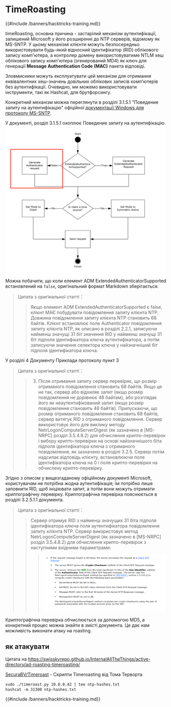 # TimeRoasting

{{#include /banners/hacktricks-training.md}}

timeRoasting, основна причина - застарілий механізм аутентифікації, залишений Microsoft у його розширенні до NTP серверів, відомому як MS-SNTP. У цьому механізмі клієнти можуть безпосередньо використовувати будь-який відносний ідентифікатор (RID) облікового запису комп'ютера, а контролер домену використовуватиме NTLM хеш облікового запису комп'ютера (згенерований MD4) як ключ для генерації **Message Authentication Code (MAC)** пакета відповіді.

Зловмисники можуть експлуатувати цей механізм для отримання еквівалентних хеш-значень довільних облікових записів комп'ютерів без аутентифікації. Очевидно, ми можемо використовувати інструменти, такі як Hashcat, для брутфорсингу.

Конкретний механізм можна переглянути в розділі 3.1.5.1 "Поведение запиту на аутентифікацію" офіційної [документації Windows для протоколу MS-SNTP](https://winprotocoldoc.z19.web.core.windows.net/MS-SNTP/%5bMS-SNTP%5d.pdf).

У документі, розділ 3.1.5.1 охоплює Поведение запиту на аутентифікацію.
![](../../images/Pasted%20image%2020250709114508.png)
Можна побачити, що коли елемент ADM ExtendedAuthenticatorSupported встановлений на `false`, оригінальний формат Markdown зберігається.

>Цитата з оригінальної статті：
>>Якщо елемент ADM ExtendedAuthenticatorSupported є false, клієнт МАЄ побудувати повідомлення запиту клієнта NTP. Довжина повідомлення запиту клієнта NTP становить 68 байтів. Клієнт встановлює поле Authenticator повідомлення запиту клієнта NTP, як описано в розділі 2.2.1, записуючи найменш значущі 31 біт значення RID у найменш значущі 31 біт підполя ідентифікатора ключа аутентифікатора, а потім записуючи значення селектора ключа у найзначніший біт підполя ідентифікатора ключа.

У розділі 4 Документу Приклади протоколу пункт 3

>Цитата з оригінальної статті：
>>3. Після отримання запиту сервер перевіряє, що розмір отриманого повідомлення становить 68 байтів. Якщо це не так, сервер або відхиляє запит (якщо розмір повідомлення не дорівнює 48 байтам), або розглядає його як неаутентифікований запит (якщо розмір повідомлення становить 48 байтів). Припускаючи, що розмір отриманого повідомлення становить 68 байтів, сервер витягує RID з отриманого повідомлення. Сервер використовує його для виклику методу NetrLogonComputeServerDigest (як зазначено в [MS-NRPC] розділ 3.5.4.8.2) для обчислення крипто-перевірок і вибору крипто-перевірки на основі найзначнішого біта підполя ідентифікатора ключа з отриманого повідомлення, як зазначено в розділі 3.2.5. Сервер потім надсилає відповідь клієнту, встановлюючи поле ідентифікатора ключа на 0 і поле крипто-перевірки на обчислену крипто-перевірку.

Згідно з описом у вищезгаданому офіційному документі Microsoft, користувачам не потрібна жодна аутентифікація; їм потрібно лише заповнити RID, щоб ініціювати запит, а потім вони можуть отримати криптографічну перевірку. Криптографічна перевірка пояснюється в розділі 3.2.5.1.1 документа.

>Цитата з оригінальної статті：
>>Сервер отримує RID з найменш значущих 31 біта підполя ідентифікатора ключа поля аутентифікатора повідомлення запиту клієнта NTP. Сервер використовує метод NetrLogonComputeServerDigest (як зазначено в [MS-NRPC] розділ 3.5.4.8.2) для обчислення крипто-перевірок з наступними вхідними параметрами:
>>>![](../../images/Pasted%20image%2020250709115757.png)

Криптографічна перевірка обчислюється за допомогою MD5, а конкретний процес можна знайти в змісті документа. Це дає нам можливість виконати атаку на roasting.

## як атакувати

Цитата на https://swisskyrepo.github.io/InternalAllTheThings/active-directory/ad-roasting-timeroasting/

[SecuraBV/Timeroast](https://github.com/SecuraBV/Timeroast) - Скрипти Timeroasting від Тома Терворта
```
sudo ./timeroast.py 10.0.0.42 | tee ntp-hashes.txt
hashcat -m 31300 ntp-hashes.txt
```
{{#include /banners/hacktricks-training.md}}
